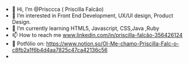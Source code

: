 - 👋 Hi, I’m @Prisccca ( Priscilla Falcão)
- 👀 I’m interested in Front End Development, UX/UI design, Product Design.
- 🌱 I’m currently learning HTML5, Javascript, CSS,Java ,Ruby
- 📫 How to reach me www.linkedin.com/in/priscilla-falcão-356426124
- 📓 Potfólio on: https://www.notion.so/Ol-Me-chamo-Priscilla-Falc-o-c8fb2a1f6b4d4aa7825c47ca42136c56
-

<!---
Prisccca/Prisccca is a ✨ special ✨ repository because its `README.md` (this file) appears on your GitHub profile.
You can click the Preview link to take a look at your changes.
--->
